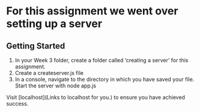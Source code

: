 # For this assignment we went over setting up a server

## Getting Started
1. In your Week 3 folder, create a folder called ‘creating a server’ for this assignment.
2. Create a createserver.js file
3. In a console, navigate to the directory in which you have saved your file. Start the server with node app.js

Visit [localhost](Links to localhost for you.) to ensure you have achieved success. 